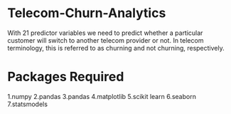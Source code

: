 # Telecom-Churn-Analytics

With 21 predictor variables we need to predict whether a particular customer will switch to another telecom provider or not. In telecom terminology, this is referred to as churning and not churning, respectively.

# Packages Required

1.numpy
2.pandas
3.pandas
4.matplotlib
5.scikit learn
6.seaborn
7.statsmodels
